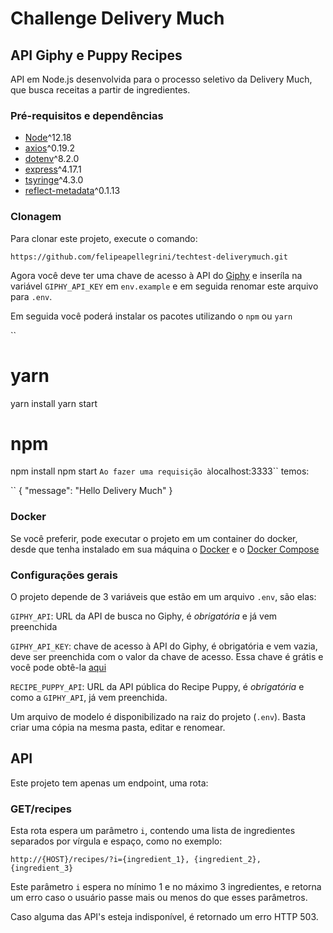 # Challenge Delivery Much

## API Giphy e Puppy Recipes
API em Node.js desenvolvida para o processo seletivo da Delivery Much, que busca receitas a partir de ingredientes.

### Pré-requisitos e dependências
* [Node](https://nodejs.org/en/)^12.18
* [axios](https://www.npmjs.com/package/axios)^0.19.2
* [dotenv](https://www.npmjs.com/package/dotenv)^8.2.0
* [express](https://www.npmjs.com/package/express)^4.17.1
* [tsyringe](https://github.com/microsoft/tsyringe)^4.3.0
* [reflect-metadata](https://www.npmjs.com/package/reflect-metadata)^0.1.13

### Clonagem
Para clonar este projeto, execute o comando:

``https://github.com/felipeapellegrini/techtest-deliverymuch.git``

Agora você deve ter uma chave de acesso à API do [Giphy](https://developers.giphy.com/docs/sdk) e inseríla na variável ``GIPHY_API_KEY`` em ``env.example`` e em seguida renomar este arquivo para ``.env``.

Em seguida você poderá instalar os pacotes utilizando o ``npm`` ou ``yarn``

``
# yarn
yarn install
yarn start

# npm
npm install
npm start
``
Ao fazer uma requisição à ``localhost:3333`` temos:

``
{
  "message": "Hello Delivery Much"
}

### Docker
Se você preferir, pode executar o projeto em um container do docker, desde que tenha instalado em sua máquina o [Docker](https://www.docker.com/get-started) e o [Docker Compose](https://docs.docker.com/compose/install/#prerequisites)

### Configurações gerais
O projeto depende de 3 variáveis que estão em um arquivo ``.env``, são elas:

``GIPHY_API``: URL da API de busca no Giphy, é *obrigatória* e já vem preenchida

``GIPHY_API_KEY``: chave de acesso à API do Giphy, é obrigatória e vem vazia, deve ser preenchida com o valor da chave de acesso. Essa chave é grátis e você pode obtê-la [aqui](https://developers.giphy.com/docs/sdk)

``RECIPE_PUPPY_API``: URL da API pública do Recipe Puppy, é *obrigatória* e como a ``GIPHY_API``, já vem preenchida.

Um arquivo de modelo é disponibilizado na raiz do projeto (`.env`). Basta criar uma cópia na mesma pasta, editar e renomear.

## API
Este projeto tem apenas um endpoint, uma rota:

### GET/recipes
Esta rota espera um parâmetro `i`, contendo uma lista de ingredientes separados por vírgula e espaço, como no exemplo:

`http://{HOST}/recipes/?i={ingredient_1}, {ingredient_2}, {ingredient_3}`

Este parâmetro `i` espera no mínimo 1 e no máximo 3 ingredientes, e retorna um erro caso o usuário passe mais ou menos do que esses parâmetros.

Caso alguma das API's esteja indisponível, é retornado um erro HTTP 503.
